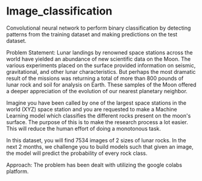 # Image_classification
Convolutional neural network to perform binary classification by detecting patterns from the training dataset and making predictions on the test dataset.

Problem Statement:
Lunar landings by renowned space stations across the world have yielded an abundance of new scientific data on the Moon. The various experiments placed on the surface provided information on seismic, gravitational, and other lunar characteristics. But perhaps the most dramatic result of the missions was returning a total of more than 800 pounds of lunar rock and soil for analysis on Earth. These samples of the Moon offered a deeper appreciation of the evolution of our nearest planetary neighbor. 

Imagine you have been called by one of the largest space stations in the world (XYZ) space station and you are requested to make a Machine Learning model which classifies the different rocks present on the moon's surface. The purpose of this is to make the research process a lot easier. This will reduce the human effort of doing a monotonous task.

In this dataset, you will find 7534 images of 2 sizes of lunar rocks. In the next 2 months, we challenge you to build models such that given an image, the model will predict the probability of every rock class.

Approach:
The problem has been dealt with utilizing the google colabs platform. 

